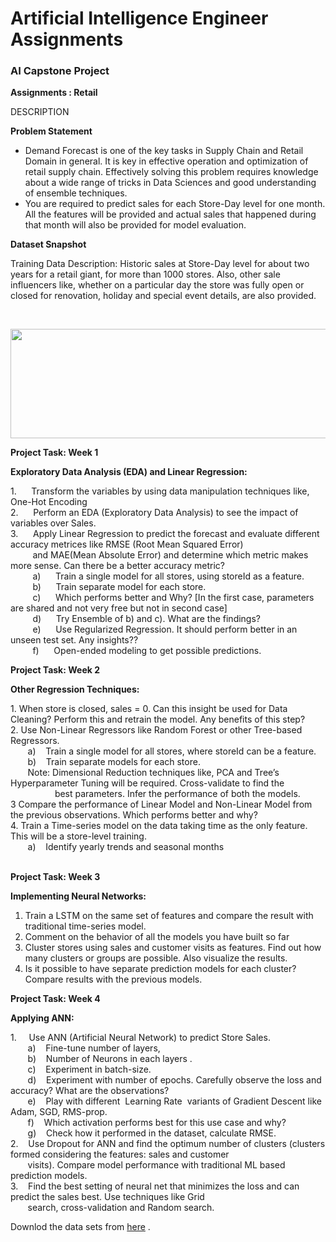 <h1>Artificial Intelligence Engineer Assignments </h1>
<h3>AI Capstone Project</h3>
 <b>Assignments : Retail</b><br>

 <div _ngcontent-ppr-c44="" class="ng-star-inserted"><div _ngcontent-ppr-c44="" class="project-information"><div _ngcontent-ppr-c44="" class="project-description sl-ck-editor"><p _ngcontent-ppr-c44="">DESCRIPTION</p><div _ngcontent-ppr-c44=""><p><strong>Problem Statement</strong></p>

<ul>
	<li>Demand Forecast is one of the key tasks in Supply Chain and Retail Domain in general. It is key in effective operation and optimization of retail supply chain. Effectively solving this problem requires knowledge about a wide range of tricks in Data Sciences and good understanding of ensemble techniques.&nbsp;</li>
	<li>You are required to predict sales for each Store-Day level for one month. All the features will be provided and actual sales that happened during that month will also be provided for model evaluation.&nbsp;</li>
</ul>

<p><strong>Dataset Snapshot</strong></p>

<p>Training Data Description: Historic sales at Store-Day level for about two years for a retail giant, for more than 1000 stores. Also, other sale influencers like, whether on a particular day the store was fully open or closed for renovation, holiday and special event details, are also provided.&nbsp;</p>

<p>&nbsp;</p>

<p><img alt="" height="175" src="https://cfs22.simplicdn.net/paperclip/project/images/1566547170_cap 3.png" width="662"></p>

<p><strong>Project Task: Week 1</strong></p>

<p><strong>Exploratory Data Analysis (EDA) and Linear Regression:</strong></p>

<p>1. &nbsp; &nbsp; &nbsp;Transform the variables by using data manipulation techniques like, One-Hot Encoding&nbsp;<br>
2. &nbsp; &nbsp; &nbsp;Perform an EDA (Exploratory Data Analysis) to see the impact of variables over Sales.<br>
3. &nbsp; &nbsp; &nbsp;Apply Linear Regression to predict the forecast and evaluate different accuracy metrices like RMSE (Root Mean Squared Error)<br>
&nbsp; &nbsp; &nbsp; &nbsp; &nbsp;and MAE(Mean Absolute Error) and determine which metric makes more sense. Can there be a better accuracy metric?<br>
&nbsp; &nbsp; &nbsp; &nbsp; &nbsp;a)&nbsp;&nbsp; &nbsp; &nbsp;Train a single model for all stores, using storeId as a feature.<br>
&nbsp; &nbsp; &nbsp; &nbsp; &nbsp;b)&nbsp;&nbsp; &nbsp; &nbsp;Train separate model for each store.<br>
&nbsp; &nbsp; &nbsp; &nbsp; &nbsp;c)&nbsp;&nbsp; &nbsp; &nbsp;Which performs better and Why? [In the first case, parameters are shared and not very free but not in second case]<br>
&nbsp; &nbsp; &nbsp; &nbsp; &nbsp;d)&nbsp;&nbsp; &nbsp; &nbsp;Try Ensemble of b) and c). What are the findings?<br>
&nbsp; &nbsp; &nbsp; &nbsp; &nbsp;e)&nbsp;&nbsp; &nbsp; &nbsp;Use Regularized Regression. It should perform better in an unseen test set. Any insights??<br>
&nbsp; &nbsp; &nbsp; &nbsp; &nbsp;f)&nbsp;&nbsp; &nbsp; &nbsp;Open-ended modeling to get possible predictions.</p>

<p><strong>Project Task: Week 2</strong></p>

<p><strong>Other Regression Techniques:</strong></p>

<p>1. When store is closed, sales = 0. Can this insight be used for Data Cleaning? Perform this and retrain the model. Any benefits of this step?<br>
2. Use Non-Linear Regressors like Random Forest or other Tree-based Regressors.<br>
&nbsp; &nbsp; &nbsp; &nbsp;a)&nbsp;&nbsp; &nbsp;Train a single model for all stores, where storeId can be a feature.<br>
&nbsp; &nbsp; &nbsp; &nbsp;b)&nbsp;&nbsp; &nbsp;Train separate models for each store.<br>
&nbsp; &nbsp; &nbsp; &nbsp;Note: Dimensional Reduction techniques like, PCA and Tree’s Hyperparameter Tuning will be required. Cross-validate to find the<br>
&nbsp; &nbsp; &nbsp; &nbsp; &nbsp; &nbsp; &nbsp; &nbsp; &nbsp; best parameters. Infer the performance of both the models.&nbsp;<br>
3 Compare the performance of Linear Model and Non-Linear Model from the previous observations. Which performs better and why?<br>
4. Train a Time-series model on the data taking time as the only feature. This will be a store-level training.<br>
&nbsp; &nbsp; &nbsp; &nbsp;a) &nbsp; &nbsp;Identify yearly trends and seasonal months<br>
&nbsp;</p>

<p><strong>Project Task: Week 3</strong></p>

<p><strong>Implementing Neural Networks:</strong></p>

<ol>
	<li>Train a LSTM on the same set of features and compare the result with traditional time-series model.</li>
	<li>Comment on the behavior of all the models you have built so far</li>
	<li>Cluster stores using sales and customer visits as features. Find out how many clusters or groups are possible. Also visualize the results.</li>
	<li>Is it possible to have separate prediction models for each cluster? Compare results with the previous models.</li>
</ol>

<p><strong>Project Task: Week 4</strong></p>

<p><strong>Applying ANN:</strong></p>

<p>1.&nbsp; &nbsp; &nbsp;Use ANN (Artificial Neural Network) to predict Store Sales.<br>
&nbsp; &nbsp; &nbsp; &nbsp;a)&nbsp;&nbsp; &nbsp;Fine-tune number of layers,<br>
&nbsp; &nbsp; &nbsp; &nbsp;b)&nbsp;&nbsp; &nbsp;Number of Neurons in each layers .<br>
&nbsp; &nbsp; &nbsp; &nbsp;c)&nbsp;&nbsp; &nbsp;Experiment in batch-size.<br>
&nbsp; &nbsp; &nbsp; &nbsp;d)&nbsp;&nbsp; &nbsp;Experiment with number of epochs. Carefully observe the loss and accuracy? What are the observations?<br>
&nbsp; &nbsp; &nbsp; &nbsp;e)&nbsp;&nbsp; &nbsp;Play with different &nbsp;Learning Rate &nbsp;variants of Gradient Descent like Adam, SGD, RMS-prop.<br>
&nbsp; &nbsp; &nbsp; &nbsp;f)&nbsp;&nbsp; &nbsp;Which activation performs best for this use case and why?<br>
&nbsp; &nbsp; &nbsp; &nbsp;g)&nbsp;&nbsp; &nbsp;Check how it performed in the dataset, calculate RMSE.<br>
2. &nbsp; &nbsp;Use Dropout for ANN and find the optimum number of clusters (clusters formed considering the features: sales and customer<br>
&nbsp; &nbsp; &nbsp; &nbsp;visits). Compare model performance with traditional ML based prediction models.&nbsp;<br>
3. &nbsp; &nbsp;Find the best setting of neural net that minimizes the loss and can predict the sales best. Use techniques like Grid<br>
&nbsp; &nbsp; &nbsp; &nbsp;search, cross-validation and Random search.</p>

<p>Downlod the data sets from <a href="https://github.com/Simplilearn-Edu/Artificial-Intelligence-Capstone-Project-Datasets" target="_blank">here</a> .</p>
</div></div></div>

</div>